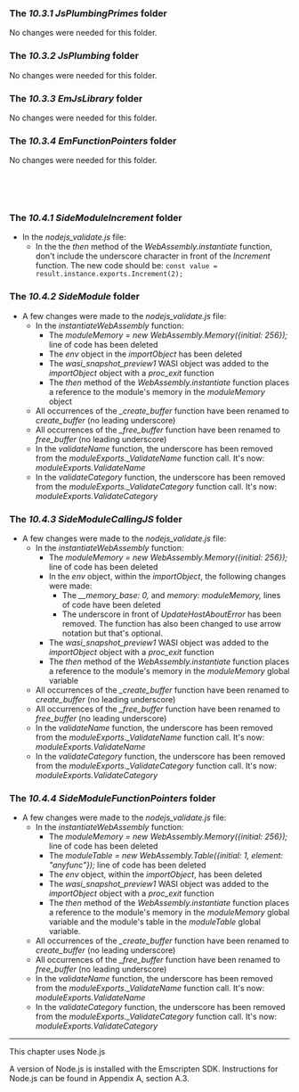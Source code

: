 ### The _10.3.1 JsPlumbingPrimes_ folder

No changes were needed for this folder.

### The _10.3.2 JsPlumbing_ folder

No changes were needed for this folder.

### The _10.3.3 EmJsLibrary_ folder

No changes were needed for this folder.

### The _10.3.4 EmFunctionPointers_ folder

No changes were needed for this folder.

<p>&nbsp;</p>
<p>&nbsp;</p>

### The _10.4.1 SideModuleIncrement_ folder

- In the _nodejs_validate.js_ file:
  - In the the _then_ method of the _WebAssembly.instantiate_ function, don't include the underscore character in front of the _Increment_ function. The new code should be: `const value = result.instance.exports.Increment(2);`

### The _10.4.2 SideModule_ folder

- A few changes were made to the _nodejs\_validate.js_ file:
  - In the _instantiateWebAssembly_ function:
    - The _moduleMemory = new WebAssembly.Memory({initial: 256});_ line of code has been deleted
    - The _env_ object in the _importObject_ has been deleted
    - The _wasi\_snapshot\_preview1_ WASI object was added to the _importObject_ object with a _proc\_exit_ function
    - The _then_ method of the _WebAssembly.instantiate_ function places a reference to the module's memory in the _moduleMemory_ object
  - All occurrences of the _\_create\_buffer_ function have been renamed to _create\_buffer_ (no leading underscore)
  - All occurrences of the _\_free\_buffer_ function have been renamed to _free\_buffer_ (no leading underscore)
  - In the _validateName_ function, the underscore has been removed from the _moduleExports.\_ValidateName_ function call. It's now: _moduleExports.ValidateName_
  - In the _validateCategory_ function, the underscore has been removed from the _moduleExports.\_ValidateCategory_ function call. It's now: _moduleExports.ValidateCategory_

### The _10.4.3 SideModuleCallingJS_ folder

- A few changes were made to the _nodejs\_validate.js_ file:
  - In the _instantiateWebAssembly_ function:
    - The _moduleMemory = new WebAssembly.Memory({initial: 256});_ line of code has been deleted
    - In the _env_ object, within the _importObject_, the following changes were made:
      - The _\_\_memory\_base: 0,_ and _memory: moduleMemory,_ lines of code have been deleted
      - The underscore in front of _UpdateHostAboutError_ has been removed. The function has also been changed to use arrow notation but that's optional.
    - The _wasi\_snapshot\_preview1_ WASI object was added to the _importObject_ object with a _proc\_exit_ function
    - The _then_ method of the _WebAssembly.instantiate_ function places a reference to the module's memory in the _moduleMemory_ global variable
  - All occurrences of the _\_create\_buffer_ function have been renamed to _create\_buffer_ (no leading underscore)
  - All occurrences of the _\_free\_buffer_ function have been renamed to _free\_buffer_ (no leading underscore)
  - In the _validateName_ function, the underscore has been removed from the _moduleExports.\_ValidateName_ function call. It's now: _moduleExports.ValidateName_
  - In the _validateCategory_ function, the underscore has been removed from the _moduleExports.\_ValidateCategory_ function call. It's now: _moduleExports.ValidateCategory_

### The _10.4.4 SideModuleFunctionPointers_ folder

- A few changes were made to the _nodejs\_validate.js_ file:
  - In the _instantiateWebAssembly_ function:
    - The _moduleMemory = new WebAssembly.Memory({initial: 256});_ line of code has been deleted
    - The _moduleTable = new WebAssembly.Table({initial: 1, element: "anyfunc"});_ line of code has been deleted
    - The _env_ object, within the _importObject_, has been deleted
    - The _wasi\_snapshot\_preview1_ WASI object was added to the _importObject_ object with a _proc\_exit_ function
    - The _then_ method of the _WebAssembly.instantiate_ function places a reference to the module's memory in the _moduleMemory_ global variable and the module's table in the _moduleTable_ global variable.
  - All occurrences of the _\_create\_buffer_ function have been renamed to _create\_buffer_ (no leading underscore)
  - All occurrences of the _\_free\_buffer_ function have been renamed to _free\_buffer_ (no leading underscore)
  - In the _validateName_ function, the underscore has been removed from the _moduleExports.\_ValidateName_ function call. It's now: _moduleExports.ValidateName_
  - In the _validateCategory_ function, the underscore has been removed from the _moduleExports.\_ValidateCategory_ function call. It's now: _moduleExports.ValidateCategory_

---

This chapter uses Node.js

A version of Node.js is installed with the Emscripten SDK. Instructions for Node.js can be found in Appendix A, section A.3.